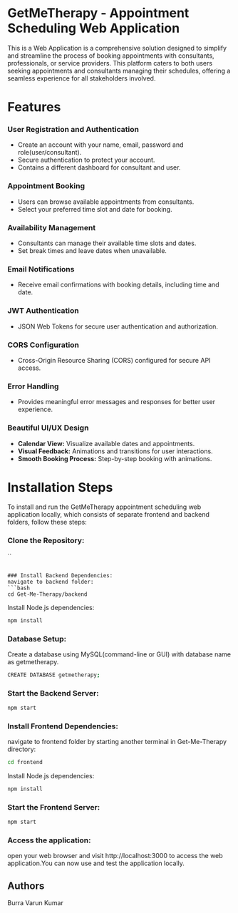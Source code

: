 # GetMeTherapy - Appointment Scheduling Web Application

This is a Web Application is a comprehensive solution designed to simplify and streamline the process of booking appointments with consultants, professionals, or service providers. This platform caters to both users seeking appointments and consultants managing their schedules, offering a seamless experience for all stakeholders involved. 


# Features
### User Registration and Authentication
- Create an account with your name, email, password and role(user/consultant).
- Secure authentication to protect your account.
- Contains a different dashboard for consultant and user.

### Appointment Booking
- Users can browse available appointments from consultants.
- Select your preferred time slot and date for booking.

### Availability Management
- Consultants can manage their available time slots and dates.
- Set break times and leave dates when unavailable.

### Email Notifications
- Receive email confirmations with booking details, including time and date.

### JWT Authentication
- JSON Web Tokens for secure user authentication and authorization.

### CORS Configuration
- Cross-Origin Resource Sharing (CORS) configured for secure API access.
### Error Handling
- Provides meaningful error messages and responses for better user experience.
### Beautiful UI/UX Design
- **Calendar View:** Visualize available dates and appointments.
- **Visual Feedback:** Animations and transitions for user interactions.
- **Smooth Booking Process:** Step-by-step booking with animations.


# Installation Steps

To install and run the GetMeTherapy appointment scheduling web application locally, which consists of separate frontend and backend folders, follow these steps:

### Clone the Repository:

``
```

### Install Backend Dependencies:
navigate to backend folder:
```bash
cd Get-Me-Therapy/backend
```
Install Node.js dependencies:
```bash
npm install
```
### Database Setup:
Create a database using MySQL(command-line or GUI) with database name as getmetherapy.
```bash
CREATE DATABASE getmetherapy;
```
### Start the Backend Server:
```bash
npm start
```
### Install Frontend Dependencies:
navigate to frontend folder by starting another terminal in Get-Me-Therapy directory:
```bash
cd frontend
```
Install Node.js dependencies:
```bash
npm install
```
### Start the Frontend Server:
```bash
npm start
```
### Access the application:
open your web browser and visit http://localhost:3000 to access the web application.You can now use and test the application locally.

## Authors
Burra Varun Kumar
